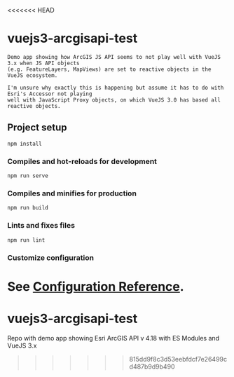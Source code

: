 <<<<<<< HEAD
# vuejs3-arcgisapi-test
 
 ```
 Demo app showing how ArcGIS JS API seems to not play well with VueJS 3.x when JS API objects 
 (e.g. FeatureLayers, MapViews) are set to reactive objects in the VueJS ecosystem.  
 
 I'm unsure why exactly this is happening but assume it has to do with Esri's Accessor not playing
 well with JavaScript Proxy objects, on which VueJS 3.0 has based all reactive objects.
 ```

## Project setup
```
npm install
```

### Compiles and hot-reloads for development
```
npm run serve
```

### Compiles and minifies for production
```
npm run build
```

### Lints and fixes files
```
npm run lint
```

### Customize configuration
See [Configuration Reference](https://cli.vuejs.org/config/).
=======
# vuejs3-arcgisapi-test
Repo with demo app showing Esri ArcGIS API v 4.18 with ES Modules and VueJS 3.x
>>>>>>> 815dd9f8c3d53eebfdcf7e26499cd487b9d9b490
